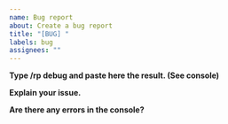 ```yaml
---
name: Bug report
about: Create a bug report
title: "[BUG] "
labels: bug
assignees: ""
---
```


**Type /rp debug and paste here the result. (See console)**

**Explain your issue.**

**Are there any errors in the console?**
